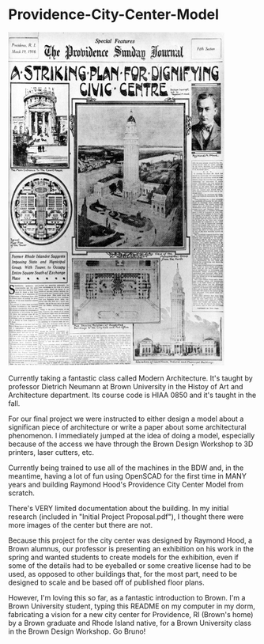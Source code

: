 # Providence-City-Center-Model

 <img src="https://raw.githubusercontent.com/lucasgelfond/Providence-City-Center-Model/master/City%20Center%20Image.jpg" alt="Newspaper Clipping of Plan for Providence City Center" width = "437" height = "674">
 

Currently taking a fantastic class called Modern Architecture. It's taught by professor Dietrich Neumann at Brown University in the Histoy of Art and Architecture department. Its course code is HIAA 0850 and it's taught in the fall. 

For our final project we were instructed to either design a model about a significan piece of architecture or write a paper about some architectural phenomenon. I immediately jumped at the idea of doing a model, especially because of the access we have through the Brown Design Workshop to 3D printers, laser cutters, etc.

Currently being trained to use all of the machines in the BDW and, in the meantime, having a lot of fun using OpenSCAD for the first time in MANY years and building Raymond Hood's Providence City Center Model from scratch.

There's VERY limited documentation about the building. In my initial research (included in "Initial Project Proposal.pdf"), I thought there were more images of the center but there are not. 

Because this project for the city center was designed by Raymond Hood, a Brown alumnus, our professor is presenting an exhibition on his work in the spring and wanted students to create models for the exhibition, even if some of the details had to be eyeballed or some creative license had to be used, as opposed to other buildings that, for the most part, need to be designed to scale and be based off of published floor plans.

However, I'm loving this so far, as a fantastic introduction to Brown. I'm a Brown University student, typing this README on my computer in my dorm, fabricating a vision for a new city center for Providence, RI (Brown's home) by a Brown graduate and Rhode Island native, for a Brown University class in the Brown Design Workshop. Go Bruno! 
